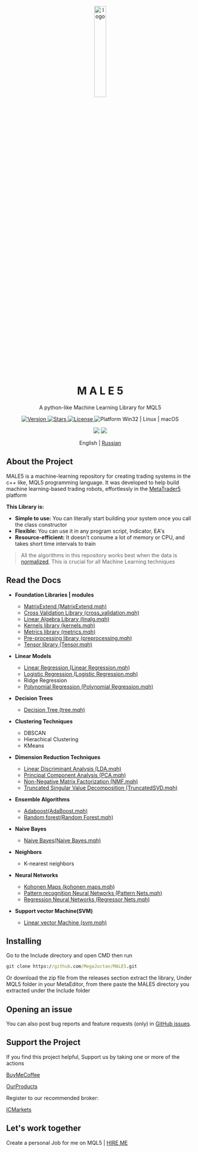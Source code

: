 <p align="center">
  <img width="25%" align="center" src="https://github.com/MegaJoctan/MALE5/assets/65341461/5a903238-921d-4f09-8e27-1847d4052af3" alt="logo">
</p>
<h1 align="center">
  M A L E 5
</h1>
<p align="center">
 A python-like Machine Learning Library for MQL5
</p>

<p align="center">
  <a href="https://github.com/MegaJoctan/MALE5/releases" target="_blank">
    <img src="https://img.shields.io/github/v/release/MegaJoctan/MALE5?color=%2334D058&label=Version" alt="Version">
  </a>

  <a href="https://github.com/MegaJoctan/MALE5/stargazers">
    <img src="https://img.shields.io/github/stars/MegaJoctan/MALE5?color=brightgreen&label=Stars" alt="Stars"/>
  </a>

  <a href="https://github.com/MegaJoctan/MALE5/blob/main/LICENSE">
    <img src="https://img.shields.io/github/license/MegaJoctan/MALE5?color=blue" alt="License"/>
  </a>

  <a>
    <img src="https://img.shields.io/badge/Platform-Win32%20|%20Linux%20|%20macOS-blue?color=blue" alt="Platform Win32 | Linux | macOS"/>
  </a>

</p>

<p align="center">
  <a href="https://discord.gg/2qgcadfgrx" style="text-decoration:none">
    <img src="https://img.shields.io/badge/Discord-%237289DA?style=flat&logo=discord"/>
  </a>
  <a href="https://t.me/fxalgebra_discussion" style="text-decoration:none">
    <img src="https://img.shields.io/badge/Telegram-%232CA5E0?style=flat&logo=telegram"/>
  </a>
</p>

<p align="center">
English | <a href="README_russian.md">Russian</a> 
</p>

## About the Project

MALE5 is a machine-learning repository for creating trading systems in the c++ like, MQL5 programming language.
It was developed to help build machine learning-based trading robots, effortlessly in the [MetaTrader5](https://www.metatrader5.com/en/automated-trading/metaeditor) platform

**This Library is:**

-   **Simple to use:** You can literally start building your system once you call the class constructor
-   **Flexible:** You can use it in any program script, Indicator, EA's
-   **Resource-efficient:** It doesn't consume a lot of memory or CPU, and takes short time intervals to train

> All the algorithms in this repository works best when the data is [normalized](https://github.com/MegaJoctan/MALE5/wiki/Pre-processing-library#preprocessingmqh-mql5-normalization-techniques), This is crucial for all Machine Learning techniques

## Read the Docs
* **Foundation Libraries | modules**
  * [MatrixExtend (MatrixExtend.mqh)](https://github.com/MegaJoctan/MALE5/wiki#matrixextendmatrixextendmqh)
  * [Cross Validation Library (cross_validation.mqh)](https://github.com/MegaJoctan/MALE5/wiki/Cross-Validation-Library)
  * [Linear Algebra Library (linalg.mqh)](https://github.com/MegaJoctan/MALE5/wiki/Linear-Algebra-Library)
  * [Kernels library (kernels.mqh)](https://github.com/MegaJoctan/MALE5/wiki/Kernels-Library)
  * [Metrics library (metrics.mqh)](https://github.com/MegaJoctan/MALE5/wiki/Metrics-library)
  * [Pre-processing library (preprocessing.mqh)](https://github.com/MegaJoctan/MALE5/wiki/Pre-processing-library)
  * [Tensor library (Tensor.mqh)](https://github.com/MegaJoctan/MALE5/wiki/Tensor-Library)

* **Linear Models**
  * [Linear Regression (Linear Regression.mqh)](https://github.com/MegaJoctan/MALE5/tree/master/Linear%20Models#theory-overview-linear-regression)
  * [Logistic Regression (Logistic Regression.mqh)](https://github.com/MegaJoctan/MALE5/tree/master/Linear%20Models#clogisticregression-class-logistic-regression)
  * Ridge Regression
  * [Polynomial Regression (Polynomial Regression.mqh)](https://github.com/MegaJoctan/MALE5/tree/master/Linear%20Models#cpolynomialregression-class-polynomial-regression)

* **Decision Trees**
  * [Decision Tree (tree.mqh)](https://github.com/MegaJoctan/MALE5/tree/master/Decision%20Tree#decision-trees-in-mql5-classification-and-regression)

* **Clustering Techniques**
  * DBSCAN
  * Hierachical Clustering
  * KMeans

* **Dimension Reduction Techniques**
  * [Linear Discriminant Analysis (LDA.mqh)](https://github.com/MegaJoctan/MALE5/tree/master/Dimensionality%20Reduction#linear-discriminant-analysis-lda)
  * [Principal Component Analysis (PCA.mqh)](https://github.com/MegaJoctan/MALE5/tree/master/Dimensionality%20Reduction#principal-component-analysis-pca)
  * [Non-Negative Matrix Factorization (NMF.mqh)](https://github.com/MegaJoctan/MALE5/tree/master/Dimensionality%20Reduction#non-negative-matrix-factorization-nmf)
  * [Truncated Singular Value Decomposition (TruncatedSVD.mqh)](https://github.com/MegaJoctan/MALE5/tree/master/Dimensionality%20Reduction#truncated-singular-value-decomposition-truncated-svd)

* **Ensemble Algorithms**
  * [Adaboost(AdaBoost.mqh)](https://github.com/MegaJoctan/MALE5/tree/master/Ensemble#adaboost-ensemble-learning)
  * [Random forest(Random Forest.mqh)](https://github.com/MegaJoctan/MALE5/tree/master/Ensemble#random-forest-classification-and-regression)

* **Naive Bayes**
  * [Naive Bayes(Naive Bayes.mqh)](https://github.com/MegaJoctan/MALE5/tree/master/Naive%20Bayes#naive-bayes-classifier)

* **Neighbors**
  * K-nearest neighbors

* **Neural Networks**
  * [Kohonen Maps (kohonen maps.mqh)](https://github.com/MegaJoctan/MALE5/tree/master/Neural%20Networks#kohonen-maps-self-organizing-maps)
  * [Pattern recognition Neural Networks (Pattern Nets.mqh)](https://github.com/MegaJoctan/MALE5/tree/master/Neural%20Networks#pattern-recognition-neural-network)
  * [Regression Neural Networks (Regressor Nets.mqh)](https://github.com/MegaJoctan/MALE5/tree/master/Neural%20Networks#regression-neural-network)

* **Support vector Machine(SVM)**
  * [Linear vector Machine (svm.mqh)](https://github.com/MegaJoctan/MALE5/tree/master/SVM#linear-support-vector-machine-svm)




## Installing 

Go to the Include directory and open CMD then run
``` cmd  
git clone https://github.com/MegaJoctan/MALE5.git
```
Or download the zip file from the releases section extract the library, Under MQL5 folder in your MetaEditor, from there paste the MALE5 directory you extracted under the Include folder

## Opening an issue
You can also post bug reports and feature requests (only) in [GitHub issues](https://github.com/MegaJoctan/MALE5/issues).

## Support the Project
If you find this project helpful, Support us by taking one or more of the actions

[BuyMeCoffee](https://www.buymeacoffee.com/omegajoctan)

[OurProducts](https://www.mql5.com/en/users/omegajoctan/seller)

Register to our recommended broker:

[ICMarkets](https://icmarkets.com/?camp=74639)

## Let's work together
Create a personal Job for me on MQL5 | [HIRE ME](https://www.mql5.com/en/job/new?prefered=omegajoctan)


